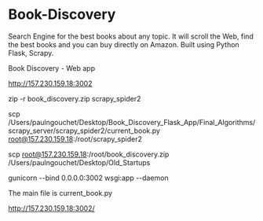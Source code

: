 # Book-Discovery
Search Engine for the best books about any topic. It will scroll the Web, find the best books and you can buy directly on Amazon. Built using Python Flask, Scrapy.

Book Discovery - Web app

http://157.230.159.18:3002

zip -r book_discovery.zip scrapy_spider2  

scp /Users/paulngouchet/Desktop/Book_Discovery_Flask_App/Final_Algorithms/scrapy_server/scrapy_spider2/current_book.py root@157.230.159.18:/root/scrapy_spider2

scp  root@157.230.159.18:/root/book_discovery.zip /Users/paulngouchet/Desktop/Old_Startups

gunicorn --bind 0.0.0.0:3002 wsgi:app --daemon


The main file is current_book.py

http://157.230.159.18:3002/

